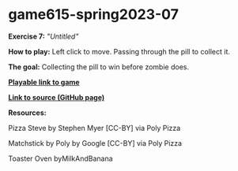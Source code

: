 # game615-spring2023-07

**Exercise 7:** _"Untitled"_

**How to play:** 
 Left click to move. Passing through the pill to collect it.

**The goal:** 
 Collecting the pill to win before zombie does.

[**Playable link to game**](https://wy6714.github.io/game615-spring2023-06/exersice06/play/) 

[**Link to source (GitHub page)**](https://github.com/wy6714/game615-spring2023-06/tree/main/exersice06) 

**Resources:**

Pizza Steve by Stephen Myer [CC-BY] via Poly Pizza

Matchstick by Poly by Google [CC-BY] via Poly Pizza

Toaster Oven byMilkAndBanana
